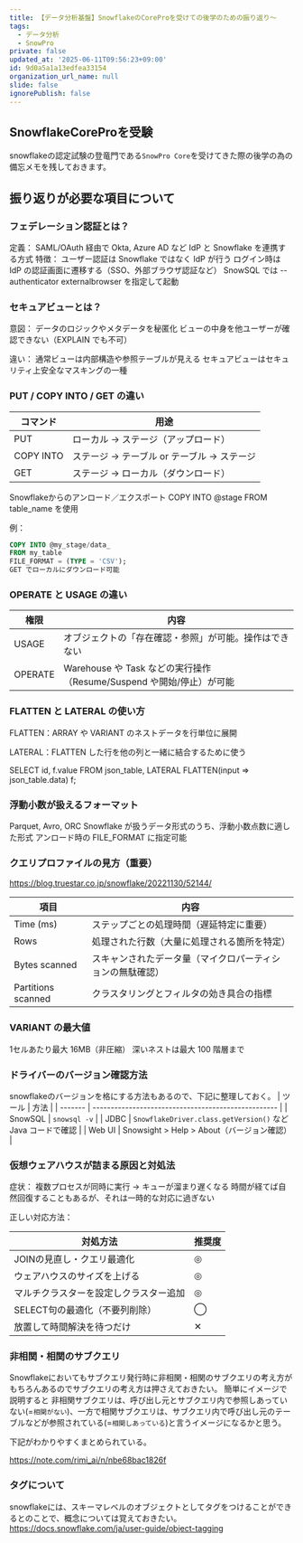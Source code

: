 ```yaml
---
title: 【データ分析基盤】SnowflakeのCoreProを受けての後学のための振り返り〜
tags:
  - データ分析
  - SnowPro
private: false
updated_at: '2025-06-11T09:56:23+09:00'
id: 9d0a5a1a13edfea33154
organization_url_name: null
slide: false
ignorePublish: false
---
```

## SnowflakeCoreProを受験
snowflakeの認定試験の登竜門である`SnowPro Core`を受けてきた際の後学の為の備忘メモを残しておきます。

## 振り返りが必要な項目について
### フェデレーション認証とは？
定義：
SAML/OAuth 経由で Okta, Azure AD など IdP と Snowflake を連携する方式
特徴：
ユーザー認証は Snowflake ではなく IdP が行う
ログイン時は IdP の認証画面に遷移する（SSO、外部ブラウザ認証など）
SnowSQL では --authenticator externalbrowser を指定して起動

### セキュアビューとは？
意図：
データのロジックやメタデータを秘匿化
ビューの中身を他ユーザーが確認できない（EXPLAIN でも不可）

違い：
通常ビューは内部構造や参照テーブルが見える
セキュアビューはセキュリティ上安全なマスキングの一種

### PUT / COPY INTO / GET の違い

| コマンド      | 用途                         |
| --------- | -------------------------- |
| PUT       | ローカル → ステージ（アップロード）        |
| COPY INTO | ステージ → テーブル or テーブル → ステージ |
| GET       | ステージ → ローカル（ダウンロード）        |


Snowflakeからのアンロード／エクスポート
COPY INTO @stage FROM table_name を使用

例：
```sql.sql
COPY INTO @my_stage/data_ 
FROM my_table 
FILE_FORMAT = (TYPE = 'CSV');
GET でローカルにダウンロード可能
```

### OPERATE と USAGE の違い
| 権限      | 内容                                                 |
| ------- | -------------------------------------------------- |
| USAGE   | オブジェクトの「存在確認・参照」が可能。操作はできない                        |
| OPERATE | Warehouse や Task などの実行操作（Resume/Suspend や開始/停止）が可能 |


### FLATTEN と LATERAL の使い方
FLATTEN：ARRAY や VARIANT のネストデータを行単位に展開

LATERAL：FLATTEN した行を他の列と一緒に結合するために使う

SELECT id, f.value
FROM json_table,
LATERAL FLATTEN(input => json_table.data) f;

### 浮動小数が扱えるフォーマット
Parquet, Avro, ORC
Snowflake が扱うデータ形式のうち、浮動小数点数に適した形式
アンロード時の FILE_FORMAT に指定可能



### クエリプロファイルの見方（重要）
https://blog.truestar.co.jp/snowflake/20221130/52144/

| 項目                 | 内容                            |
| ------------------ | ----------------------------- |
| Time (ms)          | ステップごとの処理時間（遅延特定に重要）          |
| Rows               | 処理された行数（大量に処理される箇所を特定）        |
| Bytes scanned      | スキャンされたデータ量（マイクロパーティションの無駄確認） |
| Partitions scanned | クラスタリングとフィルタの効き具合の指標          |

### VARIANT の最大値
1セルあたり最大 16MB（非圧縮）
深いネストは最大 100 階層まで

### ドライバーのバージョン確認方法
snowflakeのバージョンを格にする方法もあるので、下記に整理しておく。
| ツール     | 方法                                                  |
| ------- | --------------------------------------------------- |
| SnowSQL | `snowsql -v`                                        |
| JDBC    | `SnowflakeDriver.class.getVersion()` など Java コードで確認 |
| Web UI  | Snowsight > Help > About（バージョン確認）                   |


### 仮想ウェアハウスが詰まる原因と対処法
症状：
複数プロセスが同時に実行 → キューが溜まり遅くなる
時間が経てば自然回復することもあるが、それは一時的な対応に過ぎない

正しい対応方法：

| 対処方法                | 推奨度 |
| ------------------- | --- |
| JOINの見直し・クエリ最適化     | ◎   |
| ウェアハウスのサイズを上げる      | ◎   |
| マルチクラスターを設定しクラスター追加 | ◎   |
| SELECT句の最適化（不要列削除）  | ◯   |
| 放置して時間解決を待つだけ       | ✕   |

### 非相関・相関のサブクエリ
Snowflakeにおいてもサブクエリ発行時に非相関・相関のサブクエリの考え方がもちろんあるのでサブクエリの考え方は押さえておきたい。
簡単にイメージで説明すると
非相関サブクエリは、呼び出し元とサブクエリ内で参照しあっていない(=`相関がない`)、一方で相関サブクエリは、サブクエリ内で呼び出し元のテーブルなどが参照されている(=`相関しあっている`)と言うイメージになるかと思う。

下記がわかりやすくまとめられている。

https://note.com/rimi_ai/n/nbe68bac1826f

### タグについて
snowflakeには、スキーマレベルのオブジェクトとしてタグをつけることができるとのことで、概念については覚えておきたい。
https://docs.snowflake.com/ja/user-guide/object-tagging
